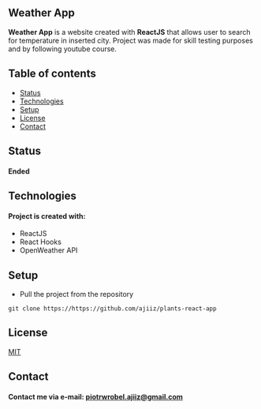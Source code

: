## Weather App
**Weather App** is a website created with **ReactJS** that allows user to search for temperature in inserted city.
Project was made for skill testing purposes and by following youtube course.

## Table of contents
* [Status](#status)
* [Technologies](#technologies)
* [Setup](#setup)
* [License](#license)
* [Contact](#contact)

## Status
#### Ended

## Technologies
#### Project is created with:
* ReactJS
* React Hooks
* OpenWeather API

## Setup
* Pull the project from the repository
```
git clone https://https://github.com/ajiiz/plants-react-app
```

## License
[MIT](https://choosealicense.com/licenses/mit/)

## Contact
#### Contact me via e-mail: piotrwrobel.ajiiz@gmail.com
